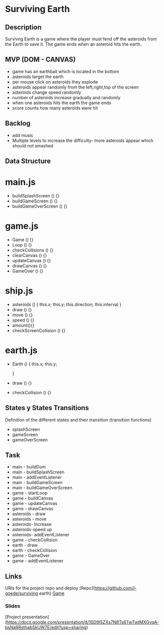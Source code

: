 # Surviving Earth

## Description

Survivng Earth is a game where the player must fend off the asteroids from the Earth to save it.
The game ends when an asteroid hits the earth.

## MVP (DOM - CANVAS)

- game has an earthball which is located in the bottom
- asteroids target the earth
- per mouse click on asteroids they explode
- asteroids appear randomly from the left,right,top of the screen
- asteroids change speed randomly
- number of asteroids increase gradually and randomly
- when one asteroids hits the earth the game ends
- score counts how many asteroids were hit

## Backlog

- add music
- Multiple levels to increase the difficulty- more asteroids appear which should not smashed

## Data Structure

# main.js

- buildSplashScreen () {}
- buildGameScreen () {}
- buildGameOverScreen () {}

# game.js

- Game () {}
- Loop () {}
- checkCollisions () {}
- clearCanvas () {}
- updateCanvas () {}
- drawCanvas () {}
- GameOver () {}

# ship.js

- asteroids () {
  this.x;
  this.y;
  this.direction;
  this.interval
  }
- draw () {}
- move () {}
- speed () {}
- amount(){}
- checkScreenCollision () {}

# earth.js

- Earth () {
  this.x;
  this.y;

  }

- draw () {}

- checkCollision () {}

## States y States Transitions

Definition of the different states and their transition (transition functions)

- splashScreen
- gameScreen
- gameOverScreen

## Task

- main - buildDom
- main - buildSplashScreen
- main - addEventListener
- main - buildGameScreen
- main - buildGameOverScreen
- game - startLoop
- game - buildCanvas
- game - updateCanvas
- game - drawCanvas
- asteroids - draw
- asteroids - move
- asteroids- increase
- asteroids-speed up
- asteroids- addEventListener
- game - checkCollision
- earth - draw
- earth - checkCollision
- game - GameOver
- game - addEventListener

## Links

URls for the project repo and deploy
[Repo](https://github.com/l-goede/surviving earth)
[Game](https://l-goede.github.io/surviving-earth/)

### Slides

[Project presentation] (https://docs.google.com/presentation/d/1SD9l5ZXs7N8Ts6TwTwtMXGvqA-bsNa9RsthabSkUW7E/edit?usp=sharing)
